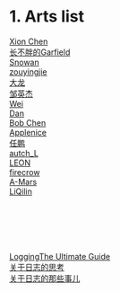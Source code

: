 # 1. Arts list

[Xion Chen](https://xionchen.github.io/2018/11/11/arts-002/)</br>
[长不胖的Garfield](https://github.com/liff-engineer/WeeklyARTS/blob/master/2018_11_2/README.md)</br>
[Snowan](https://github.com/snowan/ARTS/blob/master/2018-11-10-w16-ARTS.md)</br>
[zouyingjie](https://github.com/zouyingjie/arts/blob/master/2018-11-05.md)</br>
[大龙](https://github.com/yangjinlong86/arts/blob/master/2018/ARTS19-1111.md)</br>
[邹英杰](https://github.com/zouyingjie/arts/blob/master/2018-11-06.md)</br>
[Wei](http://azrle.github.io/2018/11/10/memos-about-logging)</br>
[Dan](https://dandan2009.github.io/2018/11/02/arts-014/)</br>
[Bob Chen](https://github.com/bob-chen/arts/blob/master/20181111_ARTS_week20.md)</br>
[Applenice](https://www.applenice.net/2018/11/11/ARTS-week15/)</br>
[任鹏](https://github.com/renpeng00/keep-ARTS/blob/master/README.md)</br>
[autch_L](https://github.com/xiaolucy11/arts/blob/master/20181110.md)</br>
[LEON](https://github.com/LeonLiu0804/ARTS/blob/master/2018-11-10_LEON_ARTS_0001.md)</br>
[firecrow](https://github.com/lbf1121/codinglife/blob/master/index/arts9.md)</br>
[A-Mars](https://github.com/MarsForever/MarsForever_ARTS/blob/master/2018-11-09-WEEK20.md)</br>
[LiQilin](https://github.com/CharlesLee-Ice/StudyNotes/blob/master/ARTS/ARTS_1112/ARTS_1112.md)</br>
[]()</br>
[]()</br>
[]()</br>
[]()</br>
[]()</br>
  
  
  
  
[LoggingThe Ultimate Guide](https://www.loggly.com/ultimate-guide/java-logging-basics/#additional-resources)</br>
[关于日志的思考](https://blog.hellojukay.cn/2018/11/11/20181111/)</br>
[关于日志的那些事儿](https://github.com/yangjinlong86/arts/blob/master/2018/about-logfile.md)</br>
